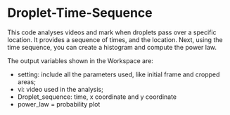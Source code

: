 # Droplet-Time-Sequence

This code analyses videos and mark when droplets pass over a specific location. It provides a sequence of times, and the location. Next, using the time sequence, you can create a histogram and compute the power law. 
 
The output variables shown in the Workspace are: 
  - setting: include all the parameters used, like initial frame and
 cropped areas;
  - vi: video used in the analysis; 
  - Droplet_sequence: time, x coordinate and y coordinate
  - power_law = probability plot
